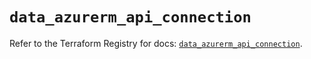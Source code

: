 # `data_azurerm_api_connection`

Refer to the Terraform Registry for docs: [`data_azurerm_api_connection`](https://registry.terraform.io/providers/hashicorp/azurerm/4.38.0/docs/data-sources/api_connection).
